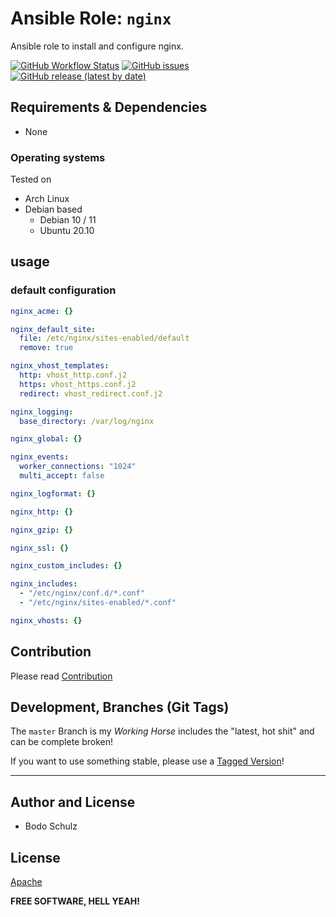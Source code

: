 
# Ansible Role:  `nginx`

Ansible role to install and configure nginx.


[![GitHub Workflow Status](https://img.shields.io/github/workflow/status/bodsch/ansible-nginx)][ci]
[![GitHub issues](https://img.shields.io/github/issues/bodsch/ansible-nginx)][issues]
[![GitHub release (latest by date)](https://img.shields.io/github/v/release/bodsch/ansible-nginx)][releases]

[ci]: https://github.com/bodsch/ansible-nginx/actions
[issues]: https://github.com/bodsch/ansible-nginx/issues?q=is%3Aopen+is%3Aissue
[releases]: https://github.com/bodsch/ansible-nginx/releases


## Requirements & Dependencies

- None

### Operating systems

Tested on

* Arch Linux
* Debian based
    - Debian 10 / 11
    - Ubuntu 20.10


## usage


### default configuration

```yaml
nginx_acme: {}

nginx_default_site:
  file: /etc/nginx/sites-enabled/default
  remove: true

nginx_vhost_templates:
  http: vhost_http.conf.j2
  https: vhost_https.conf.j2
  redirect: vhost_redirect.conf.j2

nginx_logging:
  base_directory: /var/log/nginx

nginx_global: {}

nginx_events:
  worker_connections: "1024"
  multi_accept: false

nginx_logformat: {}

nginx_http: {}

nginx_gzip: {}

nginx_ssl: {}

nginx_custom_includes: {}

nginx_includes:
  - "/etc/nginx/conf.d/*.conf"
  - "/etc/nginx/sites-enabled/*.conf"

nginx_vhosts: {}
```

## Contribution

Please read [Contribution](CONTRIBUTING.md)

## Development,  Branches (Git Tags)

The `master` Branch is my *Working Horse* includes the "latest, hot shit" and can be complete broken!

If you want to use something stable, please use a [Tagged Version](https://github.com/bodsch/ansible-nginx/-/tags)!

---

## Author and License

- Bodo Schulz

## License

[Apache](LICENSE)

**FREE SOFTWARE, HELL YEAH!**
